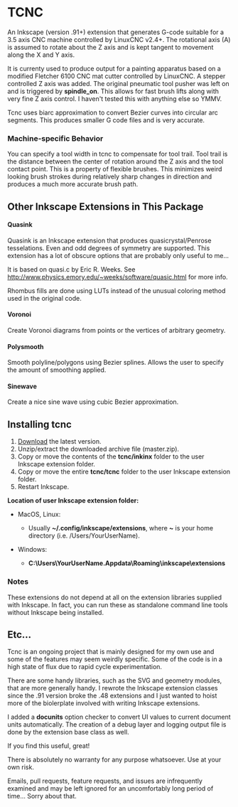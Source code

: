 # TCNC

An Inkscape (version .91+) extension that generates G-code suitable for a
3.5 axis CNC machine controlled by LinuxCNC v2.4+.
The rotational axis (A) is assumed to rotate about
the Z axis and is kept tangent to movement along the X and Y axis.

It is currenty used to produce output for a painting apparatus based on
a modified Fletcher 6100 CNC mat cutter controlled by LinuxCNC. A stepper
controlled Z axis was added. The original pneumatic tool pusher was left on
and is triggered by **spindle_on**. This allows for fast brush lifts along
with very fine Z axis control.
I haven't tested this with anything else so YMMV.

Tcnc uses biarc approximation to convert Bezier curves
into circular arc segments. This produces smaller G code files and
is very accurate.

### Machine-specific Behavior
You can specify a tool width in tcnc to compensate for tool trail.
Tool trail is the distance between the center of rotation around the Z axis
and the tool contact point. This is a property of flexible brushes.
This minimizes weird looking brush strokes
during relatively sharp changes in direction and produces a much more accurate
brush path.

## Other Inkscape Extensions in This Package

#### Quasink
Quasink is an Inkscape extension that produces
quasicrystal/Penrose tesselations.
Even and odd degrees of symmetry are supported.
This extension has a lot of obscure options
that are probably only useful to me...

It is based on quasi.c by Eric R. Weeks.
See <http://www.physics.emory.edu/~weeks/software/quasic.html> for more info.

Rhombus fills are done using LUTs instead of the unusual coloring method
used in the original code.

#### Voronoi
Create Voronoi diagrams from points or the vertices of
arbitrary geometry.

#### Polysmooth
Smooth polyline/polygons using Bezier splines. Allows the user to
specify the amount of smoothing applied.

#### Sinewave
Create a nice sine wave using cubic Bezier approximation.


## Installing tcnc
1. [Download](https://github.com/utlco/tcnc/archive/master.zip)
the latest version.
2. Unzip/extract the downloaded archive file (master.zip).
3. Copy or move the contents of the **tcnc/inkinx** folder
to the user Inkscape extension folder.
4. Copy or move the entire **tcnc/tcnc** folder
to the user Inkscape extension folder.
5. Restart Inkscape.

**Location of user Inkscape extension folder:**

*	MacOS, Linux:
    *	Usually **~/.config/inkscape/extensions**, where **~** is your home
    directory (i.e. /Users/YourUserName).

*	Windows:
    *	**C:\Users\YourUserName\.Appdata\Roaming\inkscape\extensions**

### Notes
These extensions do not depend at all on the extension libraries supplied
with Inkscape. In fact, you can run these as standalone command line tools
without Inkscape being installed.

## Etc...
Tcnc is an ongoing project that is mainly designed for my own use
and some of the features may seem weirdly specific. Some of the code is in
a high state of flux due to rapid cycle experimentation.

There are some handy libraries, such as the SVG and geometry modules,
that are more generally handy. I rewrote the Inkscape extension classes
since the .91 version broke the .48 extensions and I just wanted to
hoist more of the biolerplate involved with writing Inkscape extensions.

I added a **docunits** option checker to convert UI values to current
document units automatically. The creation of a debug layer and
logging output file is done by the extension base class as well.

If you find this useful, great!

There is absolutely no warranty for any purpose whatsoever.
Use at your own risk.

Emails, pull requests, feature requests,
and issues are infrequently examined and may be left ignored
for an uncomfortably long period of time... Sorry about that.

